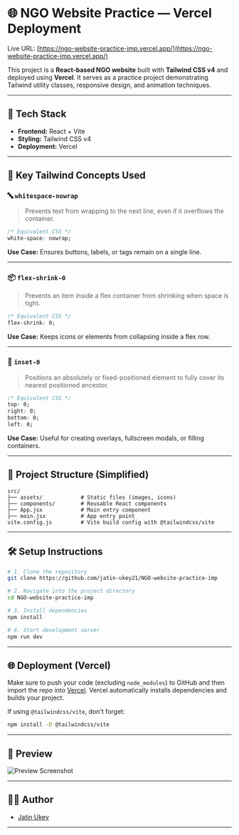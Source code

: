 
# 🌐 NGO Website Practice — Vercel Deployment

Live URL: [https://ngo-website-practice-imp.vercel.app/](https://ngo-website-practice-imp.vercel.app/)

This project is a **React-based NGO website** built with **Tailwind CSS v4** and deployed using **Vercel**. It serves as a practice project demonstrating Tailwind utility classes, responsive design, and animation techniques.

---

## 🚀 Tech Stack

- **Frontend:** React + Vite
- **Styling:** Tailwind CSS v4
- **Deployment:** Vercel

---

## 🧱 Key Tailwind Concepts Used

### 🔤 `whitespace-nowrap`

> Prevents text from wrapping to the next line, even if it overflows the container.

```css
/* Equivalent CSS */
white-space: nowrap;
```

**Use Case:** Ensures buttons, labels, or tags remain on a single line.

---

### 📦 `flex-shrink-0`

> Prevents an item inside a flex container from shrinking when space is tight.

```css
/* Equivalent CSS */
flex-shrink: 0;
```

**Use Case:** Keeps icons or elements from collapsing inside a flex row.

---

### 📐 `inset-0`

> Positions an absolutely or fixed-positioned element to fully cover its nearest positioned ancestor.

```css
/* Equivalent CSS */
top: 0;
right: 0;
bottom: 0;
left: 0;
```

**Use Case:** Useful for creating overlays, fullscreen modals, or filling containers.

---

## 📁 Project Structure (Simplified)

```
src/
├── assets/            # Static files (images, icons)
├── components/        # Reusable React components
├── App.jsx            # Main entry component
├── main.jsx           # App entry point
vite.config.js         # Vite build config with @tailwindcss/vite
```

---

## 🛠 Setup Instructions

```bash
# 1. Clone the repository
git clone https://github.com/jatin-ukey21/NGO-website-practice-imp

# 2. Navigate into the project directory
cd NGO-website-practice-imp

# 3. Install dependencies
npm install

# 4. Start development server
npm run dev
```

---

## 🌐 Deployment (Vercel)

Make sure to push your code (excluding `node_modules`) to GitHub and then import the repo into [Vercel](https://vercel.com/). Vercel automatically installs dependencies and builds your project.

If using `@tailwindcss/vite`, don't forget:

```bash
npm install -D @tailwindcss/vite
```

---

## 📸 Preview

![Preview Screenshot](link-to-preview-screenshot.png)

---

## 👨‍💻 Author

- [Jatin Ukey](https://github.com/jatin-ukey21)

---

